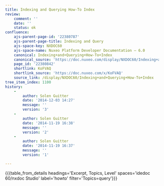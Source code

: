 ```yaml
---
title: Indexing and Querying How-To Index
review:
    comment: ''
    date: ''
    status: ok
confluence:
    ajs-parent-page-id: '22380787'
    ajs-parent-page-title: Indexing and Query
    ajs-space-key: NXDOC60
    ajs-space-name: Nuxeo Platform Developer Documentation — 6.0
    canonical: Indexing+and+Querying+How-To+Index
    canonical_source: 'https://doc.nuxeo.com/display/NXDOC60/Indexing+and+Querying+How-To+Index'
    page_id: '22380842'
    shortlink: KoFVAQ
    shortlink_source: 'https://doc.nuxeo.com/x/KoFVAQ'
    source_link: /display/NXDOC60/Indexing+and+Querying+How-To+Index
tree_item_index: 1100
history:
    -
        author: Solen Guitter
        date: '2014-12-03 14:27'
        message: ''
        version: '3'
    -
        author: Solen Guitter
        date: '2014-11-19 16:38'
        message: ''
        version: '2'
    -
        author: Solen Guitter
        date: '2014-11-19 16:37'
        message: ''
        version: '1'

---
```

{{{table_from_details headings='Excerpt, Topics, Level' spaces='idedoc 60/nxdoc Studio' label='howto' filter='Topics=query'}}}

&nbsp;

&nbsp;
